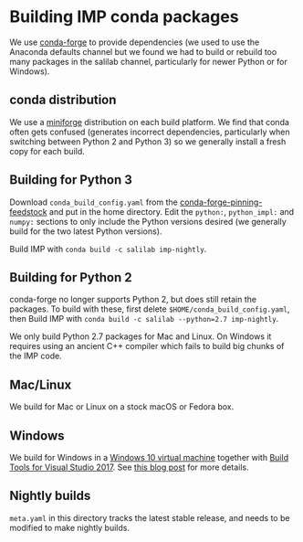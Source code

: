 # Building IMP conda packages

We use [conda-forge](https://conda-forge.org/) to provide dependencies
(we used to use the Anaconda defaults channel but we found we had to build
or rebuild too many packages in the salilab channel, particularly for
newer Python or for Windows).

## conda distribution

We use a [miniforge](https://github.com/conda-forge/miniforge/releases)
distribution on each build platform. We find that conda often gets confused
(generates incorrect dependencies, particularly when switching between Python
2 and Python 3) so we generally install a fresh copy for each build.

## Building for Python 3

Download `conda_build_config.yaml` from the [conda-forge-pinning-feedstock](https://github.com/conda-forge/conda-forge-pinning-feedstock/blob/master/recipe/conda_build_config.yaml)
and put in the home directory. Edit the `python:`, `python_impl:` and
`numpy:` sections to only include the Python versions desired (we generally
build for the two latest Python versions).

Build IMP with `conda build -c salilab imp-nightly`.

## Building for Python 2

conda-forge no longer supports Python 2, but does still retain the packages.
To build with these, first delete `$HOME/conda_build_config.yaml`, then
Build IMP with `conda build -c salilab --python=2.7 imp-nightly`.

We only build Python 2.7 packages for Mac and Linux. On Windows it requires
using an ancient C++ compiler which fails to build big chunks of the IMP code.

## Mac/Linux

We build for Mac or Linux on a stock macOS or Fedora box.

## Windows

We build for Windows in a
[Windows 10 virtual machine](https://developer.microsoft.com/en-us/microsoft-edge/tools/vms/)
together with
[Build Tools for Visual Studio 2017](https://visualstudio.microsoft.com/vs/older-downloads/).
See [this blog post](https://beenje.github.io/blog/posts/how-to-setup-a-windows-vm-to-build-conda-packages/)
for more details.

## Nightly builds

`meta.yaml` in this directory tracks the latest stable release, and needs
to be modified to make nightly builds.
